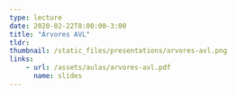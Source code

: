 ```yaml
---
type: lecture
date: 2020-02-22T8:00:00-3:00
title: "Árvores AVL"
tldr: 
thumbnail: /static_files/presentations/arvores-avl.png
links: 
    - url: /assets/aulas/arvores-avl.pdf
      name: slides
---
```

